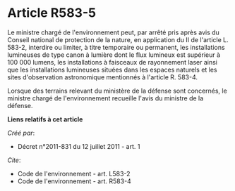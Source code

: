 # Article R583-5

Le ministre chargé de l'environnement peut, par arrêté pris après avis du Conseil national de protection de la nature, en
application du II de l'article L. 583-2, interdire ou limiter, à titre temporaire ou permanent, les installations lumineuses
de type canon à lumière dont le flux lumineux est supérieur à 100 000 lumens, les installations à faisceaux de rayonnement
laser ainsi que les installations lumineuses situées dans les espaces naturels et les sites d'observation astronomique
mentionnés à l'article R. 583-4.

Lorsque des terrains relevant du ministère de la défense sont concernés, le ministre chargé de l'environnement recueille
l'avis du ministre de la défense.

**Liens relatifs à cet article**

_Créé par_:

  - Décret n°2011-831 du 12 juillet 2011 - art. 1

_Cite_:

  - Code de l'environnement - art. L583-2
  - Code de l'environnement - art. R583-4

